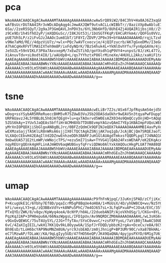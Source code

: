 # pca

    WAoAAAACAAQCAgACAwAAAAMTAAAAAgAAAA4AAAAcwAwSrQ89iW2/84C3hV+Ha8AJ6Z3xqGFn
    wAfBsUcrDU7AA4IRr3vWDcADqAqg4cJmwAXJQWf9utvACLLcWIBbTr//8aziVXp8wAbluE7W
    6Sa//2zeR5SQyT/2g9aJP3GmQAVLJnPDV3s/6YL3Nb6HfD/8UhE4Zj4UQAIR1jbsjX0//Ztq
    z9Ce9D/1h4SfhO2yP/jmXQDGuSc//I8KJGt53j/1bUSGTFKqP/EHCuRYkm4//QOFGs0VVz/7
    pUE7Uh5LP/z2iFvGJzJAAOcIum81bT/1F8YI/ZDVP/2P9x39+bYAAAAOAAAAHD/rqjLTzxRA
    v9Ne7aMd/RE//4dpzViU7z/+wlx+PQc7wAVTcxecvje/4jQIFzucrb/AK7gGxeDMv/I3eGdR
    A7hACqHxRFVTlMASIXTeh9m8P/ixFdyNQrK/7BzS4huk4L+YkNlOvhYfv/Fyn6pGAVm/4ja3
    Je5UZL+59nVIKLF3P8a7AxvxepM/7xEwZSTihD/goYXsdh1qP9VY4+unpsS/8J/zKL477z/+
    XiAnuvTdv+sL0odt4I8/1/aAUdp8+L/qs7YYhztxP86lrMineXe/4HUXLL2Akz/xaHiF1tAI
    AAAEAgAAAAEABAAJAAAABW5hbWVzAAAAEAAAAAIABAAJAAAAA1BDMQAEAAkAAAADUEMyAAAE
    AgAAAAEABAAJAAAABWNsYXNzAAAAEAAAAAEABAAJAAAACmRhdGEuZnJhbWUAAAQCAAAAAQAE
    AAkAAAAJcm93Lm5hbWVzAAAADQAAABwAAAABAAAAAgAAAAMAAAAEAAAABQAAAAYAAAAHAAAA
    CAAAAAkAAAAKAAAACwAAAC0AAAAuAAAALwAAADAAAAAxAAAAMgAAADMAAAA0AAAANQAAADYA
    AAA3AAAAOAAAADkAAAA6AAAAOwAAADwAAAA9AAAA/g==

# tsne

    WAoAAAACAAQCAgACAwAAAAMTAAAAAgAAAA4AAAAcwELiBr7ZJs/ASx6fJpfRqsAm54ejd58L
    wDog+ssYSybAR5RReRueccBHM5vR75ZUwD3VuJ5b2ODASdaOkhr9wEAV5n3tqyaPwFDupp5M
    URPAUavzJ4L5Y0BL0L5h0JAfQEgV+lu+qxTAOxrvd5W0EsAZX034o9QmQCcyOnjHD+tAQqLP
    5ZGS6kAy+1YUv5JaQEAs5bffiHrACMH8Xb7TDUBEvmpYAGzvQAmI7YEp1KBAImpFUQoLWEBL
    yMrXnIOPQDXjiSbGlgxAN8gBLJrc/0BFZzQdmCk9QFINJeQDX7kAAAAOAAAAHMBI4avPyXdy
    wEXMzaSajjTASKlLR8nWRsA6sjjIX0lTQCtAgkZSNjjAK7oq1gb/JcAjBCjQm7SRQEJaoT2Q
    VLXAQcCEbvH42EAqIlVd2DZnwEnhzeDDh3BARFJuH1GlAUAgdTmkxsfQQDPLpql7J4NAQ10A
    9mbwUUA571E2tLmWP/eWNojcTPS/+ezu5mI71sAw+TYVG41lQAb24FxsWEhAP/eK2EKqAcAq
    nqyREUrgQEnk4gHFLinAJmWOV6aqWUBGvyfqFrviQDWo0AlYxkXAQOucHkgPLUAT7HA88QhT
    AAAEAgAAAAEABAAJAAAABW5hbWVzAAAAEAAAAAIABAAJAAAAA1BDMQAEAAkAAAADUEMyAAAE
    AgAAAAEABAAJAAAABWNsYXNzAAAAEAAAAAEABAAJAAAACmRhdGEuZnJhbWUAAAQCAAAAAQAE
    AAkAAAAJcm93Lm5hbWVzAAAADQAAABwAAAABAAAAAgAAAAMAAAAEAAAABQAAAAYAAAAHAAAA
    CAAAAAkAAAAKAAAACwAAAC0AAAAuAAAALwAAADAAAAAxAAAAMgAAADMAAAA0AAAANQAAADYA
    AAA3AAAAOAAAADkAAAA6AAAAOwAAADwAAAA9AAAA/g==

# umap

    WAoAAAACAAQCAgACAwAAAAMTAAAAAgAAAA4AAAAcP9fhFnNjpqC/3JuKnjSPAD/zCfjiKx1o
    P+KcugUkE1C/6Ybhy7Ef8D/pqaIcrM5gP8BqUe4oH8A/1+MoUsX/4D/yhUW8CQ+wv/Nz5YG6
    kFi/uexyLY3+gL/zQ3BBxVdYv+k8NPu5PhC/7m4OJ657sL+3LfqGPxuAP+CJOsA/EVC/35lG
    PTxQYD/ZWK/8/v8gv/KpWyq4oeA/8cNYP/h0AL/22duebANIP/AjoVXhOSg/1/CKGv+8YL/k
    PqzKqJ2AP+3PH0epu6A/66NazWpgsL/IFD1pUv/Av9NQRDCZM0AAAAAOAAAAHL/wL3sKG6rA
    v9GxQvQEWUC/75uT4UySYL/2JG+TfyTAv/SYoC0vwvC/+zsFXFYyoL/7aYiB0jTAwACS0UDO
    6vC/4ZaXIgIEIL/wkH17KK1Qv9kL8OyywUA/1SpfJrFDQD/pbbzK2rgAv+DceCv/e8A/8C9W
    Bh9EsD/tLoH6bcYAP9NoMNZm8UA/yrc9JsbEAD/zm0jJhnigP+BP3UMr90C/vXa87BkHAL+w
    eC7lMzwAP/fDLaW//KA/9qLgIyy5UD/47fHO56eQP/JK49QaQNA/4pyjpsPXYD/6M1g7U6jw
    AAAEAgAAAAEABAAJAAAABW5hbWVzAAAAEAAAAAIABAAJAAAAA1BDMQAEAAkAAAADUEMyAAAE
    AgAAAAEABAAJAAAABWNsYXNzAAAAEAAAAAEABAAJAAAACmRhdGEuZnJhbWUAAAQCAAAAAQAE
    AAkAAAAJcm93Lm5hbWVzAAAADQAAABwAAAABAAAAAgAAAAMAAAAEAAAABQAAAAYAAAAHAAAA
    CAAAAAkAAAAKAAAACwAAAC0AAAAuAAAALwAAADAAAAAxAAAAMgAAADMAAAA0AAAANQAAADYA
    AAA3AAAAOAAAADkAAAA6AAAAOwAAADwAAAA9AAAA/g==

